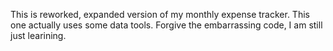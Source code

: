 This is  reworked, expanded version of my monthly expense tracker.
This one actually uses some data tools.
Forgive the embarrassing code, I am still just learining.
